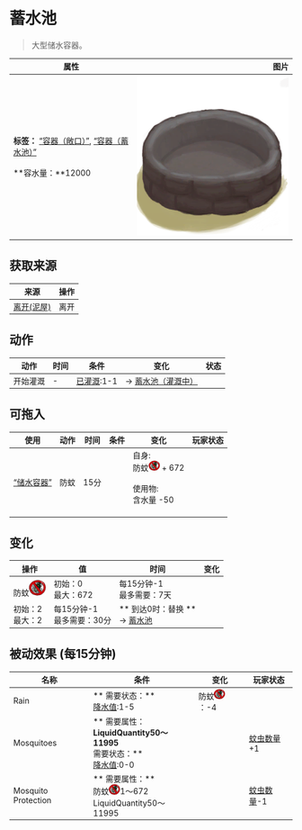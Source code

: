 # 蓄水池  
> 大型储水容器。  
  
  属性  |   图片   
 ----  |  ----:   
 **标签：**	[“容器（敞口）”](tag_ContainerOpen.md), [“容器（蓄水池）”](tag_ContainerReservoir.md)<br><br>**容水量：**12000  |  ![](Sprite/ReservoirEmpty.png)   
  
## 获取来源  
来源  |  操作  
----  |  ----  
[离开(泥屋)](MudHutExitRuins.md)  |  离开  
## 动作  
动作  |  时间  |  条件  |  变化  |  状态  
----  |  ----  |  ----  |  ----  |  ----  
开始灌溉<br>  |  -  |  [已灌溉](Irrigated.md):1-1  |  → [蓄水池（灌溉中）](WaterReservoirIrrigating.md)<br>  |    
## 可拖入  
使用  |  动作  |  时间  |  条件  |  变化  |  玩家状态  
----  |  ----  |  ----  |  ----  |  ----  |  ----  
[“储水容器”](tag_WaterContainer.md)  |  防蚊  |  15分  |    |  自身:<br>防蚊<img decoding="async" src="Sprite/BugsNot.png" style="width:20px;"> + 672<br><br>使用物:<br>含水量  -50<br><br>  |    
## 变化   
操作  |  值  |  时间  |  变化  
----  |  ----  |  ----  |  ----  
防蚊<img decoding="async" src="Sprite/BugsNot.png" style="width:30px;">  |  初始：0<br>最大：672  |  每15分钟-1<br>最多需要：7天  |    
  |  初始：2<br>最大：2  |  每15分钟-1<br>最多需要：30分  |  ** 到达0时：替换 **<br>→ [蓄水池](WaterReservoir.md)  
## 被动效果 (每15分钟)  
名称  |  条件  |  变化  |  玩家状态  
----  |  ----  |  ----  |  ----  
Rain  |  ** 需要状态：**<br>[降水值](RainValue.md):1-5  |  防蚊<img decoding="async" src="Sprite/BugsNot.png" style="width:20px;">：-4  |    
Mosquitoes  |  ** 需要属性：**<br>LiquidQuantity50～11995<br>** 需要状态：**<br>[降水值](RainValue.md):0-0  |    |  [蚊虫数量](BugPopulation.md)+1  
Mosquito Protection  |  ** 需要属性：**<br>防蚊<img decoding="async" src="Sprite/BugsNot.png" style="width:20px;">1～672<br>LiquidQuantity50～11995  |    |  [蚊虫数量](BugPopulation.md)-1  
